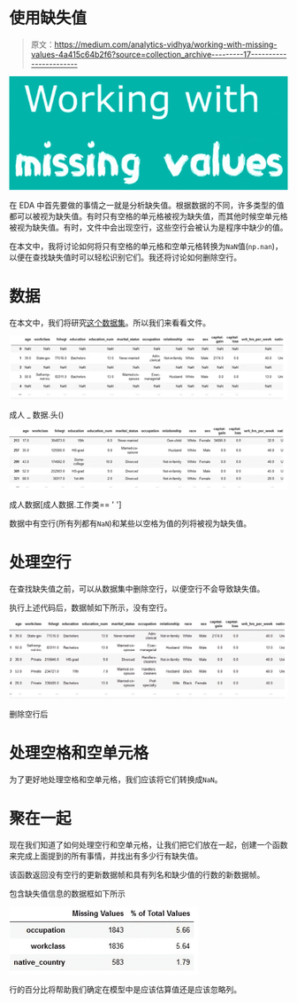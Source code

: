 # 使用缺失值

> 原文：<https://medium.com/analytics-vidhya/working-with-missing-values-4a415c64b2f6?source=collection_archive---------17----------------------->

![](img/951b33c6d85d6d0626207d08821aed25.png)

在 EDA 中首先要做的事情之一就是分析缺失值。根据数据的不同，许多类型的值都可以被视为缺失值。有时只有空格的单元格被视为缺失值，而其他时候空单元格被视为缺失值。有时，文件中会出现空行，这些空行会被认为是程序中缺少的值。

在本文中，我将讨论如何将只有空格的单元格和空单元格转换为`NaN`值(`np.nan`)，以便在查找缺失值时可以轻松识别它们。我还将讨论如何删除空行。

# 数据

在本文中，我们将研究[这个数据集](https://github.com/divijsharma/Blog/blob/master/adult-data.csv)。所以我们来看看文件。

![](img/0b3345f74253820e7ee904996fd6938d.png)

成人 _ 数据.头()

![](img/2944934e601d737a66f5d2543e85b00c.png)

成人数据[成人数据.工作类== ' ']

数据中有空行(所有列都有`NaN`)和某些以空格为值的列将被视为缺失值。

# 处理空行

在查找缺失值之前，可以从数据集中删除空行，以便空行不会导致缺失值。

执行上述代码后，数据帧如下所示，没有空行。

![](img/56e0298fd7822d57891c9b7bf7e48225.png)

删除空行后

# 处理空格和空单元格

为了更好地处理空格和空单元格，我们应该将它们转换成`NaN`。

# 聚在一起

现在我们知道了如何处理空行和空单元格，让我们把它们放在一起，创建一个函数来完成上面提到的所有事情，并找出有多少行有缺失值。

该函数返回没有空行的更新数据帧和具有列名和缺少值的行数的新数据帧。

包含缺失值信息的数据框如下所示

![](img/eee01b7972b81c44fd2bdae59e336d21.png)

行的百分比将帮助我们确定在模型中是应该估算值还是应该忽略列。
